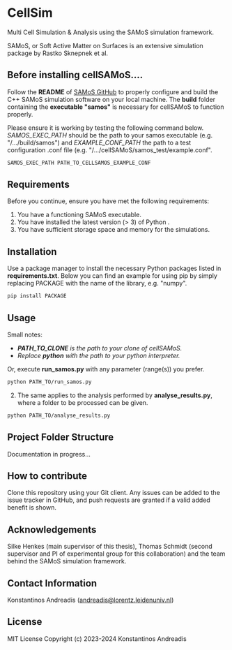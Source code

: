 # CellSim

Multi Cell Simulation & Analysis using the SAMoS simulation framework.

SAMoS, or Soft Active Matter on Surfaces is an extensive simulation package by
Rastko Sknepnek et al.

## Before installing cellSAMoS....

Follow the **README** of [SAMoS GitHub](https://github.com/sknepneklab/SAMoS) to properly configure
and build the C++ SAMoS simulation software on your local machine. The **build** folder containing the
**executable "samos"** is necessary for cellSAMoS to function properly.

Please ensure it is working by testing the following command below. _SAMOS_EXEC_PATH_ should be
the path to your samos executable (e.g. "/.../build/samos") and _EXAMPLE_CONF_PATH_ the path to a
test configuration .conf file (e.g. "/.../cellSAMoS/samos_test/example.conf".

```bash
SAMOS_EXEC_PATH PATH_TO_CELLSAMOS_EXAMPLE_CONF
```

## Requirements

Before you continue, ensure you have met the following requirements:

1. You have a functioning SAMoS executable.
2. You have installed the latest version (> 3) of Python .
3. You have sufficient storage space and memory for the simulations.

## Installation

Use a package manager to install the necessary Python packages listed in **requirements.txt**.
Below you can find an example for using pip by simply replacing PACKAGE with the name of the library,
e.g. "numpy".

```bash
pip install PACKAGE
```

## Usage

Small notes:

- _**PATH_TO_CLONE** is the path to your clone of cellSAMoS._
- _Replace **python** with the path to your python interpreter._

Or, execute **run_samos.py** with any parameter (range(s)) you prefer.

```bash
python PATH_TO/run_samos.py
```

2. The same applies to the analysis performed by **analyse_results.py**, where a folder to be processed can be given.

```bash
python PATH_TO/analyse_results.py
```

## Project Folder Structure

Documentation in progress...

## How to contribute

Clone this repository using your Git client. Any issues can be added to the issue tracker in GitHub,
and push requests are granted if a valid added benefit is shown.

## Acknowledgements

Silke Henkes (main supervisor of this thesis), Thomas Schmidt (second supervisor and
PI of experimental group for this collaboration) and the team behind the SAMoS simulation framework.

## Contact Information

Konstantinos Andreadis (andreadis@lorentz.leidenuniv.nl)

## License

MIT License
Copyright (c) 2023-2024 Konstantinos Andreadis
